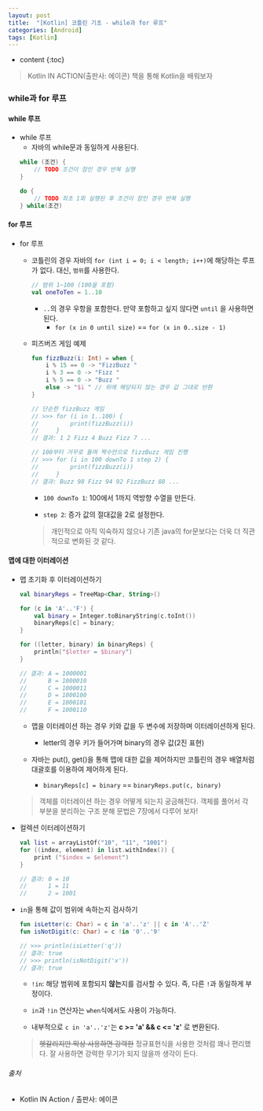 ```yaml
---
layout: post
title:  "[Kotlin] 코틀린 기초 - while과 for 루프"
categories: [Android]
tags: [Kotlin]
---
```


* content
{:toc}

> Kotlin IN ACTION(출판사: 에이콘) 책을 통해 Kotlin을 배워보자

### while과 for 루프

#### while 루프

- while 루프
  - 자바의 while문과 동일하게 사용된다.
  ```kotlin
  while (조건) {
      // TODO 조건이 참인 경우 반복 실행
  }
  
  do {
      // TODO 최초 1회 실행된 후 조건이 참인 경우 반복 실행
  } while(조건)
  ```

#### for 루프

- for 루프
  - 코틀린의 경우 자바의 `for (int i = 0; i < length; i++)`에 해당하는 루프가 없다. 대신, `범위`를 사용한다.
     ```kotlin
     // 범위 1~100 (100을 포함)
     val oneToTen = 1..10
     ```
     - `..`의 경우 우항을 포함한다. 만약 포함하고 싶지 않다면 `until` 을 사용하면 된다.
       - `for (x in 0 until size)` == `for (x in 0..size - 1)` 








  - 피즈버즈 게임 예제
     ```kotlin
     fun fizzBuzz(i: Int) = when {
         i % 15 == 0 -> "FizzBuzz "
         i % 3 == 0 -> "Fizz "
         i % 5 == 0 -> "Buzz "
         else -> "$i " // 위에 해당되지 않는 경우 값 그대로 반환
     }
     
     // 단순한 fizzBuzz 게임
     // >>> for (i in 1..100) {
     //         print(fizzBuzz(i))
     //     }
     // 결과: 1 2 Fizz 4 Buzz Fizz 7 ...
     
     // 100부터 거꾸로 돌며 짝수만으로 fizzBuzz 게임 진행
     // >>> for (i in 100 downTo 1 step 2) {
     //         print(fizzBuzz(i))
     //     }
     // 결과: Buzz 98 Fizz 94 92 FizzBuzz 88 ...
     ```
    
    - `100 downTo 1`: 100에서 1까지 역방향 수열을 만든다.

    - `step 2`: 증가 값의 절대값을 2로 설정한다.
    
    > 개인적으로 아직 익숙하지 않으나 기존 java의 for문보다는 더욱 더 직관적으로 변화된 것 같다.


#### 맵에 대한 이터레이션

- 맵 초기화 후 이터레이션하기
  ```kotlin
  val binaryReps = TreeMap<Char, String>()
  
  for (c in 'A'..'F') {
      val binary = Integer.toBinaryString(c.toInt())
      binaryReps[c] = binary;
  }
  
  for ((letter, binary) in binaryReps) {
      println("$letter = $binary")
  }
  
  // 결과: A = 1000001
  //      B = 1000010
  //      C = 1000011
  //      D = 1000100
  //      E = 1000101
  //      F = 1000110
  ```
  - 맵을 이터레이션 하는 경우 키와 값을 두 변수에 저장하며 이터레이션하게 된다.
    - letter의 경우 키가 들어가며 binary의 경우 값(2진 표현)
  
  - 자바는 put(), get()을 통해 맵에 대한 값을 제어하지만 코틀린의 경우 배열처럼 대괄호를 이용하여 제어하게 된다.
    - `binaryReps[c] = binary` == `binaryReps.put(c, binary)` 
    
  > 객체를 이터레이션 하는 경우 어떻게 되는지 궁금해진다. 객체를 풀어서 각 부분을 분리하는 구조 분해 문법은 7장에서 다루어 보자!

- 컬렉션 이터레이션하기
  ```kotlin
  val list = arrayListOf("10", "11", "1001")
  for ((index, element) in list.withIndex()) {
      print ("$index = $element")
  }
  
  // 결과: 0 = 10
  //      1 = 11
  //      2 = 1001
  ```
  
- `in`을 통해 값이 범위에 속하는지 검사하기
  ```kotlin
  fun isLetter(c: Char) = c in 'a'..'z' || c in 'A'..'Z'
  fun isNotDigit(c: Char) = c !in '0'..'9'
  
  // >>> println(isLetter('q'))
  // 결과: true
  // >>> println(isNotDigit('x'))
  // 결과: true
  ```
  - `!in`: 해당 범위에 포함되지 **않는**지를 검사할 수 있다. 즉, 다른 `!`과 동일하게 부정이다.
  
  - `in`과 `!in` 연산자는 `when`식에서도 사용이 가능하다.
  
  - 내부적으로 `c in 'a'..'z'`는 **c >= 'a' && c <= 'z'** 로 변환된다. 
  
  > ~~헷갈리지만 막상 사용하면 강력한~~ 정규표현식을 사용한 것처럼 꽤나 편리했다. 잘 사용하면 강력한 무기가 되지 않을까 생각이 든다.


###### 출처

- Kotlin IN Action / 출판사: 에이콘